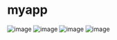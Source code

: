 # myapp

![image](https://github.com/user-attachments/assets/a0563bb9-6334-4df3-8bbf-2cd4d3e0bfe9)
![image](https://github.com/user-attachments/assets/11934d13-6c3a-4ab9-9527-99ca5ed394c5)
![image](https://github.com/user-attachments/assets/d5048e46-b2fc-43a8-8658-97f3bf14b394)
![image](https://github.com/user-attachments/assets/1e9ba0fb-c9d9-46a7-8bff-6c92356ba49b)
